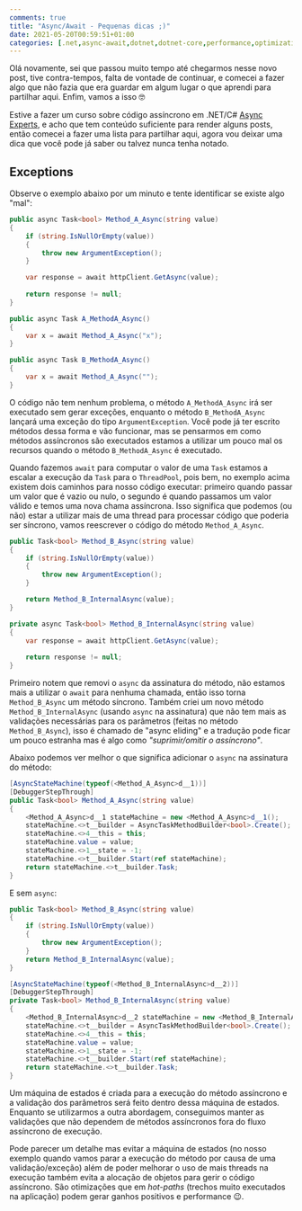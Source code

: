 ```yaml
---
comments: true
title: "Async/Await - Pequenas dicas ;)"
date: 2021-05-20T00:59:51+01:00
categories: [.net,async-await,dotnet,dotnet-core,performance,optimization]
---
```


Olá novamente, sei que passou muito tempo até chegarmos nesse novo post, tive contra-tempos, falta de vontade de continuar, e comecei a fazer algo que não fazia que era guardar em algum lugar o que aprendi para partilhar aqui. Enfim, vamos a isso 🤓

Estive a fazer um curso sobre código assíncrono em .NET/C# [Async Experts](https://asyncexpert.com), e acho que tem conteúdo suficiente para render alguns posts, então comecei a fazer uma lista para partilhar aqui, agora vou deixar uma dica que você pode já saber ou talvez nunca tenha notado.

## Exceptions

Observe o exemplo abaixo por um minuto e tente identificar se existe algo "mal":

```csharp
public async Task<bool> Method_A_Async(string value)
{
    if (string.IsNullOrEmpty(value))
    {
        throw new ArgumentException();
    }

    var response = await httpClient.GetAsync(value);
    
    return response != null;
}

public async Task A_MethodA_Async()
{
    var x = await Method_A_Async("x");
}

public async Task B_MethodA_Async()
{
    var x = await Method_A_Async("");
}
```

O código não tem nenhum problema, o método `A_MethodA_Async` irá ser executado sem gerar exceções, enquanto o método `B_MethodA_Async` lançará uma exceção do tipo `ArgumentException`. Você pode já ter escrito métodos dessa forma e vão funcionar, mas se pensarmos em como métodos assíncronos são executados estamos a utilizar um pouco mal os recursos quando o método `B_MethodA_Async` é executado.

Quando fazemos `await` para computar o valor de uma `Task` estamos a escalar a execução da `Task` para o `ThreadPool`, pois bem, no exemplo acima existem dois caminhos para nosso código executar: primeiro quando passar um valor que é vazio ou nulo, o segundo é quando passamos um valor válido e temos uma nova chama assíncrona. Isso significa que podemos (ou não) estar a utilizar mais de uma thread para processar código que poderia ser síncrono, vamos reescrever o código do método `Method_A_Async`.

```csharp
public Task<bool> Method_B_Async(string value)
{
    if (string.IsNullOrEmpty(value))
    {
        throw new ArgumentException();
    }

    return Method_B_InternalAsync(value);
}

private async Task<bool> Method_B_InternalAsync(string value)
{
    var response = await httpClient.GetAsync(value);
    
    return response != null;
}
```

Primeiro notem que removi o `async` da assinatura do método, não estamos mais a utilizar o `await` para nenhuma chamada, então isso torna `Method_B_Async` um método síncrono. Também criei um novo método `Method_B_InternalAsync` (usando `async` na assinatura) que não tem mais as validações necessárias para os parâmetros (feitas no método `Method_B_Async`), isso é chamado de "async eliding" e a tradução pode ficar um pouco estranha mas é algo como *"suprimir/omitir o assíncrono"*.

Abaixo podemos ver melhor o que significa adicionar o `async` na assinatura do método:

```csharp
[AsyncStateMachine(typeof(<Method_A_Async>d__1))]
[DebuggerStepThrough]
public Task<bool> Method_A_Async(string value)
{
    <Method_A_Async>d__1 stateMachine = new <Method_A_Async>d__1();
    stateMachine.<>t__builder = AsyncTaskMethodBuilder<bool>.Create();
    stateMachine.<>4__this = this;
    stateMachine.value = value;
    stateMachine.<>1__state = -1;
    stateMachine.<>t__builder.Start(ref stateMachine);
    return stateMachine.<>t__builder.Task;
}
```

E sem `async`:

```csharp
public Task<bool> Method_B_Async(string value)
{
    if (string.IsNullOrEmpty(value))
    {
        throw new ArgumentException();
    }
    return Method_B_InternalAsync(value);
}

[AsyncStateMachine(typeof(<Method_B_InternalAsync>d__2))]
[DebuggerStepThrough]
private Task<bool> Method_B_InternalAsync(string value)
{
    <Method_B_InternalAsync>d__2 stateMachine = new <Method_B_InternalAsync>d__2();
    stateMachine.<>t__builder = AsyncTaskMethodBuilder<bool>.Create();
    stateMachine.<>4__this = this;
    stateMachine.value = value;
    stateMachine.<>1__state = -1;
    stateMachine.<>t__builder.Start(ref stateMachine);
    return stateMachine.<>t__builder.Task;
}
```

Um máquina de estados é criada para a execução do método assíncrono e a validação dos parâmetros será feito dentro dessa máquina de estados. Enquanto se utilizarmos a outra abordagem, conseguimos manter as validações que não dependem de métodos assíncronos fora do fluxo assíncrono de execução.

Pode parecer um detalhe mas evitar a máquina de estados (no nosso exemplo quando vamos parar a execução do método por causa de uma validação/exceção) além de poder melhorar o uso de mais threads na execução também evita a alocação de objetos para gerir o código assíncrono. São otimizações que em *hot-paths* (trechos muito executados na aplicação) podem gerar ganhos positivos e performance 😉.
